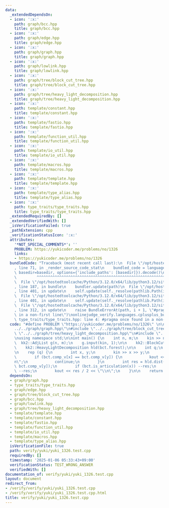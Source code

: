 ```yaml
---
data:
  _extendedDependsOn:
  - icon: ':x:'
    path: graph/bcc.hpp
    title: graph/bcc.hpp
  - icon: ':x:'
    path: graph/edge.hpp
    title: graph/edge.hpp
  - icon: ':x:'
    path: graph/graph.hpp
    title: graph/graph.hpp
  - icon: ':x:'
    path: graph/lowlink.hpp
    title: graph/lowlink.hpp
  - icon: ':x:'
    path: graph/tree/block_cut_tree.hpp
    title: graph/tree/block_cut_tree.hpp
  - icon: ':x:'
    path: graph/tree/heavy_light_decomposition.hpp
    title: graph/tree/heavy_light_decomposition.hpp
  - icon: ':x:'
    path: template/constant.hpp
    title: template/constant.hpp
  - icon: ':x:'
    path: template/fastio.hpp
    title: template/fastio.hpp
  - icon: ':x:'
    path: template/function_util.hpp
    title: template/function_util.hpp
  - icon: ':x:'
    path: template/io_util.hpp
    title: template/io_util.hpp
  - icon: ':x:'
    path: template/macros.hpp
    title: template/macros.hpp
  - icon: ':x:'
    path: template/template.hpp
    title: template/template.hpp
  - icon: ':x:'
    path: template/type_alias.hpp
    title: template/type_alias.hpp
  - icon: ':x:'
    path: type_traits/type_traits.hpp
    title: type_traits/type_traits.hpp
  _extendedRequiredBy: []
  _extendedVerifiedWith: []
  _isVerificationFailed: true
  _pathExtension: cpp
  _verificationStatusIcon: ':x:'
  attributes:
    '*NOT_SPECIAL_COMMENTS*': ''
    PROBLEM: https://yukicoder.me/problems/no/1326
    links:
    - https://yukicoder.me/problems/no/1326
  bundledCode: "Traceback (most recent call last):\n  File \"/opt/hostedtoolcache/Python/3.12.0/x64/lib/python3.12/site-packages/onlinejudge_verify/documentation/build.py\"\
    , line 71, in _render_source_code_stat\n    bundled_code = language.bundle(stat.path,\
    \ basedir=basedir, options={'include_paths': [basedir]}).decode()\n          \
    \         ^^^^^^^^^^^^^^^^^^^^^^^^^^^^^^^^^^^^^^^^^^^^^^^^^^^^^^^^^^^^^^^^^^^^^^^^^^^^^^^^^\n\
    \  File \"/opt/hostedtoolcache/Python/3.12.0/x64/lib/python3.12/site-packages/onlinejudge_verify/languages/cplusplus.py\"\
    , line 187, in bundle\n    bundler.update(path)\n  File \"/opt/hostedtoolcache/Python/3.12.0/x64/lib/python3.12/site-packages/onlinejudge_verify/languages/cplusplus_bundle.py\"\
    , line 401, in update\n    self.update(self._resolve(pathlib.Path(included), included_from=path))\n\
    \  File \"/opt/hostedtoolcache/Python/3.12.0/x64/lib/python3.12/site-packages/onlinejudge_verify/languages/cplusplus_bundle.py\"\
    , line 401, in update\n    self.update(self._resolve(pathlib.Path(included), included_from=path))\n\
    \  File \"/opt/hostedtoolcache/Python/3.12.0/x64/lib/python3.12/site-packages/onlinejudge_verify/languages/cplusplus_bundle.py\"\
    , line 312, in update\n    raise BundleErrorAt(path, i + 1, \"#pragma once found\
    \ in a non-first line\")\nonlinejudge_verify.languages.cplusplus_bundle.BundleErrorAt:\
    \ type_traits/type_traits.hpp: line 4: #pragma once found in a non-first line\n"
  code: "#define PROBLEM \"https://yukicoder.me/problems/no/1326\" \n\n#include \"\
    ../../graph/graph.hpp\"\n#include \"../../graph/tree/block_cut_tree.hpp\"\n#include\
    \ \"../../graph/tree/heavy_light_decomposition.hpp\"\n#include \"../../template/template.hpp\"\
    \nusing namespace std;\n\nint main() {\n    int n, m;\n    kin >> n >> m;\n  \
    \  kk2::AdjList g(n, m);\n    g.input(kin, 1);\n\n    kk2::BlockCutTree bct(g);\n\
    \    kk2::HeavyLightDecomposition hld(bct.forest);\n\n    int q;\n    kin >> q;\n\
    \n    rep (q) {\n        int x, y;\n        kin >> x >> y;\n        --x, --y;\n\
    \        if (bct.comp_v[x] == bct.comp_v[y]) {\n            kout << 0 << \"\\\
    n\";\n            continue;\n        }\n        int res = hld.dist(bct.comp_v[x],\
    \ bct.comp_v[y]);\n        if (bct.is_articulation(x)) --res;\n        if (bct.is_articulation(y))\
    \ --res;\n        kout << res / 2 << \"\\n\";\n    }\n\n    return 0;\n}\n"
  dependsOn:
  - graph/graph.hpp
  - type_traits/type_traits.hpp
  - graph/edge.hpp
  - graph/tree/block_cut_tree.hpp
  - graph/bcc.hpp
  - graph/lowlink.hpp
  - graph/tree/heavy_light_decomposition.hpp
  - template/template.hpp
  - template/constant.hpp
  - template/fastio.hpp
  - template/function_util.hpp
  - template/io_util.hpp
  - template/macros.hpp
  - template/type_alias.hpp
  isVerificationFile: true
  path: verify/yuki/yuki_1326.test.cpp
  requiredBy: []
  timestamp: '2025-01-06 05:33:43+09:00'
  verificationStatus: TEST_WRONG_ANSWER
  verifiedWith: []
documentation_of: verify/yuki/yuki_1326.test.cpp
layout: document
redirect_from:
- /verify/verify/yuki/yuki_1326.test.cpp
- /verify/verify/yuki/yuki_1326.test.cpp.html
title: verify/yuki/yuki_1326.test.cpp
---
```

